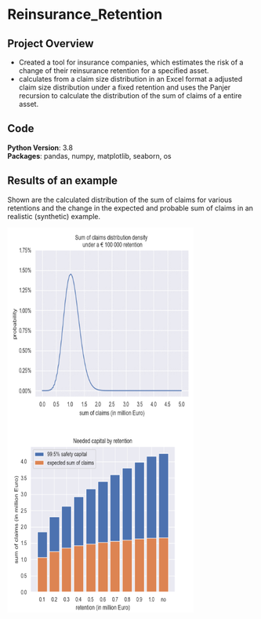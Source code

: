 # Reinsurance_Retention

## Project Overview
* Created a tool for insurance companies, which estimates the risk of a change of their reinsurance retention for a specified asset. 
* calculates from a claim size distribution in an Excel format a adjusted claim size distribution under a fixed retention and uses the Panjer recursion to calculate the distribution of the sum of claims of a entire asset.

## Code
**Python Version**: 3.8\
**Packages**: pandas, numpy, matplotlib, seaborn, os

## Results of an example
Shown are the calculated distribution of the sum of claims for various retentions and the change in the expected and probable sum of claims in an realistic (synthetic) example.

<img align="left" width="380" height="400" src="https://raw.githubusercontent.com/Olhaau/Reinsurance_retention/master/SumOfClaims.gif">
<img align="left" width="380" height="385" src="https://raw.githubusercontent.com/Olhaau/Reinsurance_retention/master/EstimatedSafetyCapital.png">

